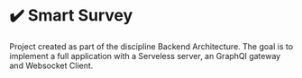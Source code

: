 # :heavy_check_mark: Smart Survey

Project created as part of the discipline Backend Architecture. The goal is to implement a full application with 
a Serveless server, an GraphQl gateway and Websocket Client.